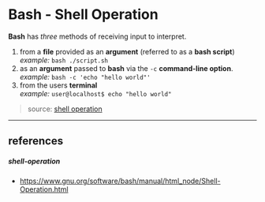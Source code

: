 # Bash - Shell Operation

**Bash** has *three* methods of receiving input to interpret.
  1. from a **file** provided as an **argument** (referred to as a **bash script**)  
    *example:* `bash ./script.sh`
  1. as an **argument** passed to **bash** via the `-c` **command-line option**.  
    *example:* `bash -c 'echo "hello world"'`
  1. from the users **terminal**  
    *example:* `user@localhost$ echo "hello world"`
>source: [shell operation](#shell-operation)
---


## references
##### shell-operation
  * <https://www.gnu.org/software/bash/manual/html_node/Shell-Operation.html>
